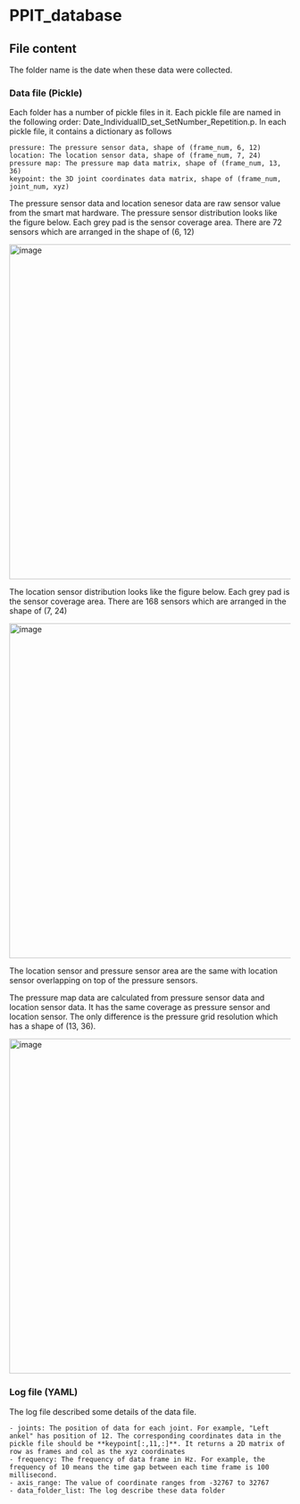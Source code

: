 # PPIT_database

## File content
The folder name is the date when these data were collected. 

### Data file (Pickle)

  Each folder has a number of pickle files in it. 
  Each pickle file are named in the following order: Date_IndividualID_set_SetNumber_Repetition.p.
  In each pickle file, it contains a dictionary as follows
  ```
  pressure: The pressure sensor data, shape of (frame_num, 6, 12)
  location: The location sensor data, shape of (frame_num, 7, 24)
  pressure map: The pressure map data matrix, shape of (frame_num, 13, 36)
  keypoint: the 3D joint coordinates data matrix, shape of (frame_num, joint_num, xyz)
  ```

The pressure sensor data and location senesor data are raw sensor value from the smart mat hardware. 
The pressure sensor distribution looks like the figure below. Each grey pad is the sensor coverage area. There are 72 sensors which are arranged in the shape of (6, 12)

<img width="600" alt="image" src="https://github.com/tg0uk/PPIT_database/assets/153914917/5a94fb4c-e31b-4d3c-a8a5-a969b629ed50">

The location sensor distribution looks like the figure below. Each grey pad is the sensor coverage area. There are 168 sensors which are arranged in the shape of (7, 24)

<img width="600" alt="image" src="https://github.com/tg0uk/PPIT_database/assets/153914917/cef99a7b-0e45-41d8-9719-64d7d7233cc5">

The location sensor and pressure sensor area are the same with location sensor overlapping on top of the pressure sensors.

The pressure map data are calculated from pressure sensor data and location sensor data. It has the same coverage as pressure sensor and location sensor. The only difference is the pressure grid resolution which has a shape of (13, 36). 

<img width="600" alt="image" src="https://github.com/tg0uk/PPIT_database/assets/153914917/fbb006da-79f5-4578-ab15-17844eae9c5b">



### Log file (YAML)


  The log file described some details of the data file.
  ```
- joints: The position of data for each joint. For example, "Left ankel" has position of 12. The corresponding coordinates data in the pickle file should be **keypoint[:,11,:]**. It returns a 2D matrix of row as frames and col as the xyz coordinates
- frequency: The frequency of data frame in Hz. For example, the frequency of 10 means the time gap between each time frame is 100 millisecond.
- axis_range: The value of coordinate ranges from -32767 to 32767
- data_folder_list: The log describe these data folder
```

  
